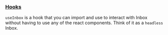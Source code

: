 ### [Hooks](#hooks)

`useInbox` is a hook that you can import and use to interact with Inbox without having to use any of the react components. Think of it as a `headless` Inbox.
